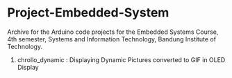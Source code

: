 # Project-Embedded-System
Archive for the Arduino code projects for the Embedded Systems Course, 4th semester, Systems and Information Technology, Bandung Institute of Technology.
1. chrollo_dynamic : Displaying Dynamic Pictures converted to GIF in OLED Display 
